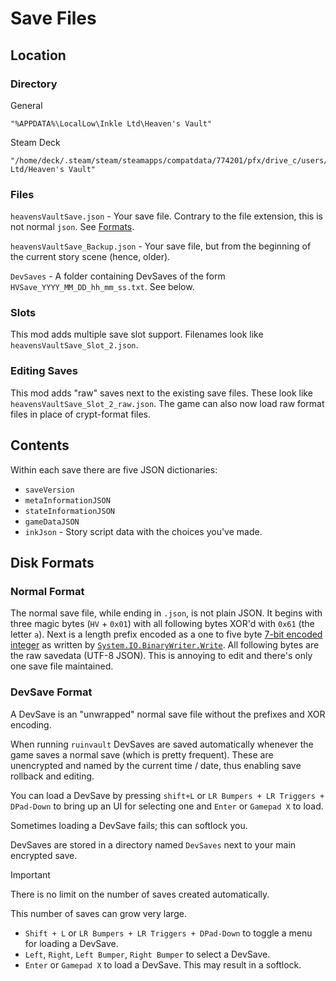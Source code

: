 # Save Files

## Location

### Directory

General

```
"%APPDATA%\LocalLow\Inkle Ltd\Heaven's Vault"
```

Steam Deck

```
"/home/deck/.steam/steam/steamapps/compatdata/774201/pfx/drive_c/users/steamuser/AppData/LocalLow/Inkle Ltd/Heaven's Vault"
```

### Files

`heavensVaultSave.json` - Your save file. Contrary to the file extension, this is not normal `json`. See [Formats](#formats).

`heavensVaultSave_Backup.json` - Your save file, but from the beginning of the current story scene (hence, older).

`DevSaves` - A folder containing DevSaves of the form `HVSave_YYYY_MM_DD_hh_mm_ss.txt`. See below.

### Slots

This mod adds multiple save slot support. Filenames look like `heavensVaultSave_Slot_2.json`.

### Editing Saves

This mod adds "raw" saves next to the existing save files. These look like `heavensVaultSave_Slot_2_raw.json`. The game
can also now load raw format files in place of crypt-format files.

## Contents

Within each save there are five JSON dictionaries: 

- `saveVersion`
- `metaInformationJSON`
- `stateInformationJSON`
- `gameDataJSON`
- `inkJson` - Story script data with the choices you've made.

## Disk Formats

### Normal Format

The normal save file, while ending in `.json`, is not plain JSON. It begins with three magic bytes (`HV` + `0x01`)
with all following bytes XOR'd with `0x61` (the letter `a`). Next is a length prefix encoded as a one to
five byte [7-bit encoded integer](https://stackoverflow.com/a/1550568/84041) as written by [`System.IO.BinaryWriter.Write`](https://learn.microsoft.com/en-us/dotnet/api/system.io.binarywriter.write). All following bytes are the raw savedata (UTF-8 JSON).
This is annoying to edit and there's only one save file maintained.

### DevSave Format

A DevSave is an "unwrapped" normal save file without the prefixes and XOR encoding.

When running `ruinvault` DevSaves are saved automatically whenever the game saves a normal save (which is pretty frequent).
These are unencrypted and named by the current time / date, thus enabling save rollback and editing.

You can load a DevSave by pressing `shift+L` or `LR Bumpers + LR Triggers + DPad-Down` to bring up an UI
for selecting one and `Enter` or `Gamepad X` to load.

Sometimes loading a DevSave fails; this can softlock you.

DevSaves are stored in a directory named `DevSaves` next to your main encrypted save.

> [!IMPORTANT]
> There is no limit on the number of saves created automatically.
>
> This number of saves can grow very large.

- `Shift + L` or `LR Bumpers + LR Triggers + DPad-Down` to toggle a menu for loading a DevSave.
- `Left`, `Right`, `Left Bumper`, `Right Bumper` to select a DevSave.
- `Enter` or `Gamepad X` to load a DevSave. This may result in a softlock.